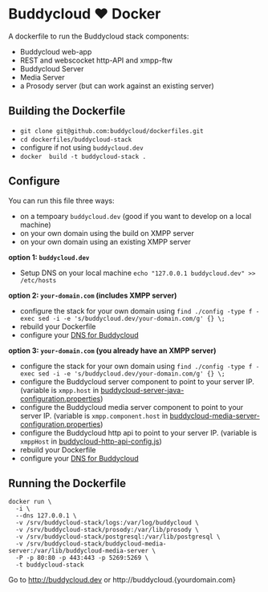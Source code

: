 Buddycloud ♥ Docker
===================

A dockerfile to run the Buddycloud stack components:
* Buddycloud web-app
* REST and webscocket http-API and xmpp-ftw
* Buddycloud Server
* Media Server
* a Prosody server (but can work against an existing server)

## Building the Dockerfile

* `git clone git@github.com:buddycloud/dockerfiles.git`
* `cd dockerfiles/buddycloud-stack`
* configure if not using `buddycloud.dev`
* `docker  build -t buddycloud-stack .`

## Configure

You can run this file three ways:
* on a tempoary `buddycloud.dev` (good if you want to develop on a local machine)
* on your own domain using the build on XMPP server
* on your own domain using an existing XMPP server

**option 1: `buddycloud.dev`**

* Setup DNS on your local machine `echo "127.0.0.1 buddycloud.dev" >> /etc/hosts`

**option 2: `your-domain.com` (includes XMPP server)**

* configure the stack for your own domain using `find ./config -type f -exec sed -i -e 's/buddycloud.dev/your-domain.com/g' {} \;`
* rebuild your Dockerfile
* configure your [DNS for Buddycloud](http://buddycloud.com/install#buddycloud_dns_)

**option 3: `your-domain.com` (you already have an XMPP server)**

* configure the stack for your own domain using `find ./config -type f -exec sed -i -e 's/buddycloud.dev/your-domain.com/g' {} \;`
* configure the Buddycloud server component to point to your server IP. (variable is `xmpp.host` in  [buddycloud-server-java-configuration.properties](https://github.com/buddycloud/dockerfiles/blob/master/buddycloud-stack/config/buddycloud-server-java-configuration.properties))
* configure the Buddycloud media server component to point to your server IP. (variable is `xmpp.component.host` in [buddycloud-media-server-configuration.properties](https://github.com/buddycloud/dockerfiles/blob/master/buddycloud-stack/config/buddycloud-media-server-configuration.properties))
* configure the Buddycloud http api to point to your server IP. (variable is `xmppHost` in [buddycloud-http-api-config.js](https://github.com/buddycloud/dockerfiles/blob/master/buddycloud-stack/config/buddycloud-http-api-config.js))
* rebuild your Dockerfile
* configure your [DNS for Buddycloud](http://buddycloud.com/install#buddycloud_dns_)

## Running the Dockerfile

```
docker run \
  -i \
  --dns 127.0.0.1 \
  -v /srv/buddycloud-stack/logs:/var/log/buddycloud \
  -v /srv/buddycloud-stack/prosody:/var/lib/prosody \
  -v /srv/buddycloud-stack/postgresql:/var/lib/postgresql \
  -v /srv/buddycloud-stack/buddycloud-media-server:/var/lib/buddycloud-media-server \
  -P -p 80:80 -p 443:443 -p 5269:5269 \
  -t buddycloud-stack
```

Go to http://buddycloud.dev or http://buddycloud.{yourdomain.com}
